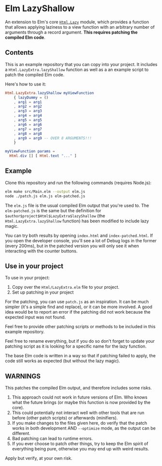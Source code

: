 # Elm LazyShallow

An extension to Elm's core [`Html.Lazy`](https://package.elm-lang.org/packages/elm/html/latest/Html-Lazy) module, which provides a function that allows applying laziness to a view function with an arbitrary number of arguments through a record argument. **This requires patching the compiled Elm code**.

## Contents

This is an example repository that you can copy into your project. It includes a `Html.LazyExtra.lazyShallow` function as well as a an example script to patch the compiled Elm code.

Here's how to use it:

```elm
Html.LazyExtra.lazyShallow myViewFunction
    { lazyDummy = ()
    , arg1 = arg1
    , arg2 = arg2
    , arg3 = arg3
    , arg4 = arg4
    , arg5 = arg5
    , arg6 = arg6
    , arg7 = arg7
    , arg8 = arg8
    , arg9 = arg9 -- OVER 8 ARGUMENTS!!!
    }

myViewFunction params =
  Html.div [] [ Html.text "..." ]
```

## Example

Clone this repository and run the following commands (requires Node.js):

```sh
elm make src/Main.elm --output elm.js
node ./patch.js elm.js elm-patched.js
```

The `elm.js` file is the usual compiled Elm output that you're used to.
The `elm-patched.js` is the same but the definition for `$author$project$Html$LazyExtra$lazyShallow` (the `Html.LazyExtra.lazyShallow` function) has been modified to include lazy magic.

You can try both results by opening `index.html` and `index-patched.html`.
If you open the developer console, you'll see a lot of Debug logs in the former (every 200ms), but in the patched version you will only see it when interacting with the counter buttons.


## Use in your project

To use in your project:
1. Copy over the `Html/LazyExtra.elm` file to your project.
2. Set up patching in your project

For the patching, you can use `patch.js` as an inspiration. It can be much simpler (it's a simple find and replace), or it can be more involved. A good idea would be to report an error if the patching did not work because the expected input was not found.

Feel free to provide other patching scripts or methods to be included in this example repository.

Feel free to rename everything, but if you do so don't forget to update your patching script as it is looking for a specific name for the lazy function.

The base Elm code is written in a way so that if patching failed to apply, the code still works as expected (but without the lazy magic).


## WARNINGS

This patches the compiled Elm output, and therefore includes some risks.

1. This approach could not work in future versions of Elm. Who knows what the future brings (or maybe this function is now provided by the core).
2. This could potentially not interact well with other tools that are run before (other patch scripts) or afterwards (minifiers).
3. If you make changes to the files given here, do verify that the patch works in both development AND `--optimize` mode, as the output can be different.
4. Bad patching can lead to runtime errors.
5. If you ever choose to patch other things, try to keep the Elm spirit of everything being pure, otherwise you may end up with weird results.

Apply but verify, at your own risk.